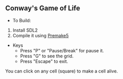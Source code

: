 ## Conway's Game of Life

- To Build:
1. Install SDL2
1. Compile it using [Premake5](https://premake.github.io)

- Keys
    - Press "P" or "Pause/Break" for pause it.
    - Press "G" to see the grid.
    - Press "Escape" to exit.


You can click on any cell (square) to make a cell alive.